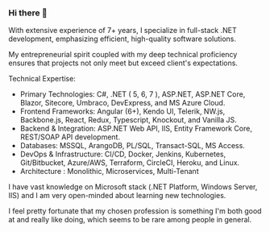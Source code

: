 ### Hi there 👋

  With extensive experience of 7+ years, I specialize in full-stack .NET development, emphasizing efficient, high-quality software solutions. 

  My entrepreneurial spirit coupled with my deep technical proficiency ensures that projects not only meet but exceed client's expectations.


  Technical Expertise:
  
  - Primary Technologies: C#, .NET ( 5, 6, 7 ), ASP.NET, ASP.NET Core, Blazor, Sitecore, Umbraco, DevExpress, and MS Azure Cloud.
  - Frontend Frameworks: Angular (6+), Kendo UI, Telerik, NW.js, Backbone.js, React, Redux, Typescript, Knockout, and Vanilla JS.
  - Backend & Integration: ASP.NET Web API, IIS, Entity Framework Core, REST/SOAP API development.
  - Databases: MSSQL, ArangoDB, PL/SQL, Transact-SQL, MS Access.
  - DevOps & Infrastructure: CI/CD, Docker, Jenkins, Kubernetes, Git/Bitbucket, Azure/AWS, Terraform, CircleCI, Heroku, and Linux.
  - Architecture : Monolithic, Microservices, Multi-Tenant


  I have vast knowledge on Microsoft stack (.NET Platform, Windows Server, IIS) and I am very open-minded about learning new technologies.
  
  I feel pretty fortunate that my chosen profession is something I'm both good at and really like doing, which seems to be rare among people in general.

